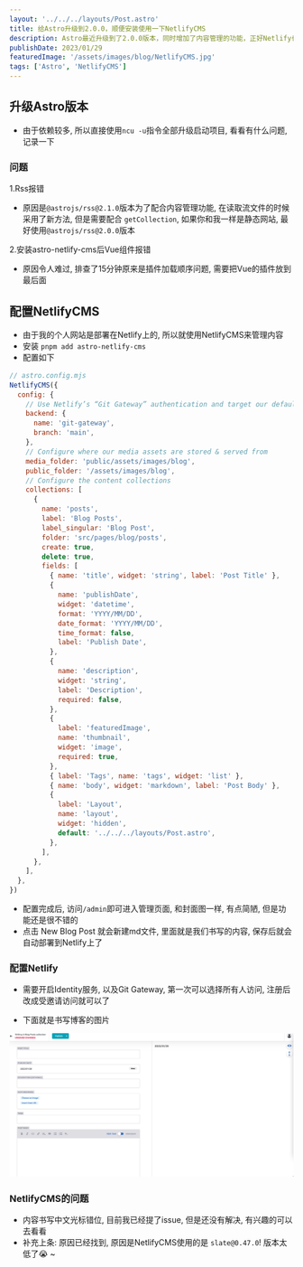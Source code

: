 ```yaml
---
layout: '../../../layouts/Post.astro'
title: 给Astro升级到2.0.0，顺便安装使用一下NetlifyCMS
description: Astro最近升级到了2.0.0版本，同时增加了内容管理的功能，正好Netlify也支持，尝试一下
publishDate: 2023/01/29
featuredImage: '/assets/images/blog/NetlifyCMS.jpg'
tags: ['Astro', 'NetlifyCMS']
---
```


## 升级Astro版本
- 由于依赖较多, 所以直接使用```ncu -u```指令全部升级启动项目, 看看有什么问题, 记录一下
### 问题
1.Rss报错
 - 原因是```@astrojs/rss@2.1.0```版本为了配合内容管理功能, 在读取流文件的时候采用了新方法, 但是需要配合 ```getCollection```, 如果你和我一样是静态网站, 最好使用```@astrojs/rss@2.0.0```版本

2.安装astro-netlify-cms后Vue组件报错
 - 原因令人难过, 排查了15分钟原来是插件加载顺序问题, 需要把Vue的插件放到最后面

## 配置NetlifyCMS
- 由于我的个人网站是部署在Netlify上的, 所以就使用NetlifyCMS来管理内容
- 安装 ```pnpm add astro-netlify-cms```
- 配置如下
```js
// astro.config.mjs
NetlifyCMS({
  config: {
    // Use Netlify’s “Git Gateway” authentication and target our default branch
    backend: {
      name: 'git-gateway',
      branch: 'main',
    },
    // Configure where our media assets are stored & served from
    media_folder: 'public/assets/images/blog',
    public_folder: '/assets/images/blog',
    // Configure the content collections
    collections: [
      {
        name: 'posts',
        label: 'Blog Posts',
        label_singular: 'Blog Post',
        folder: 'src/pages/blog/posts',
        create: true,
        delete: true,
        fields: [
          { name: 'title', widget: 'string', label: 'Post Title' },
          {
            name: 'publishDate',
            widget: 'datetime',
            format: 'YYYY/MM/DD',
            date_format: 'YYYY/MM/DD',
            time_format: false,
            label: 'Publish Date',
          },
          {
            name: 'description',
            widget: 'string',
            label: 'Description',
            required: false,
          },
          {
            label: 'featuredImage',
            name: 'thumbnail',
            widget: 'image',
            required: true,
          },
          { label: 'Tags', name: 'tags', widget: 'list' },
          { name: 'body', widget: 'markdown', label: 'Post Body' },
          {
            label: 'Layout',
            name: 'layout',
            widget: 'hidden',
            default: '../../../layouts/Post.astro',
          },
        ],
      },
    ],
  },
})
```
- 配置完成后, 访问```/admin```即可进入管理页面, 和封面图一样, 有点简陋, 但是功能还是很不错的
- 点击 New Blog Post 就会新建md文件, 里面就是我们书写的内容, 保存后就会自动部署到Netlify上了

### 配置Netlify
- 需要开启Identity服务, 以及Git Gateway, 第一次可以选择所有人访问, 注册后改成受邀请访问就可以了

- 下面就是书写博客的图片
<img src='../../../../public/assets/images/blog/cms.jpg'/>

### NetlifyCMS的问题
- 内容书写中文光标错位, 目前我已经提了issue, 但是还没有解决, 有兴趣的可以去看看
- 补充上条: 原因已经找到, 原因是NetlifyCMS使用的是 ```slate@0.47.0```! 版本太低了😭 ~